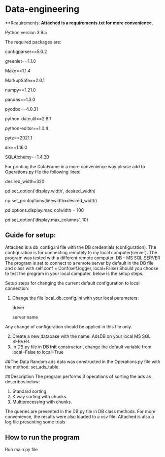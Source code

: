 # Data-engineering

**Reauirements:
**Attached is a requirements.txt for more convenience.**

Python version 3.9.5

The required packages are:

configparser==5.0.2

greenlet==1.1.0

Mako==1.1.4

MarkupSafe==2.0.1

numpy==1.21.0

pandas==1.3.0

pyodbc==4.0.31

python-dateutil==2.8.1

python-editor==1.0.4

pytz==2021.1

six==1.16.0

SQLAlchemy==1.4.20

For printing the DataFrame in a more convenience way please add to Operations.py file the following lines:

desired_width=320

pd.set_option('display.width', desired_width)

np.set_printoptions(linewidth=desired_width)

pd.options.display.max_colwidth = 100

pd.set_option('display.max_columns', 10)


## Guide for setup:
Attached is a db_config.ini file with the DB credentials (configuration).
The configuration is for connecting remotely to my local computer(server).
The program was tested with a different remote computer.
DB - MS SQL SERVER
The program is set to connect to a remote server by default in the DB file and class
with self.conf = Conf(self.logger, local=False)
Should you choose to test the program in your local computer, 
below is the setup steps.

Setup steps for changing the current default configuration to local connection:
1. Change the file local_db_config.ini with your local parameters:

   driver
   
   server name

Any change of configuration should be applied in this file only.

2. Create a new database with the name: AdsDB on your local MS SQL SERVER.
3. In DB.py file in DB __init__ constructor , change the default variable from local=False to local=True 

##The Data
Random ads data was constructed in the Operations.py file with the method: set_ads_table.

##Description
The program performs 3 operations of sorting the ads as describes below:
1) Standard sorting. 
2) K way sorting with chunks. 
3) Multiprocessing with chunks.

The queries are presented in the DB.py file in DB class methods. 
For more convenience, the results were also loaded to a csv file. 
Attached is also a log file presenting some trials

## How to run the program
Run main.py file
